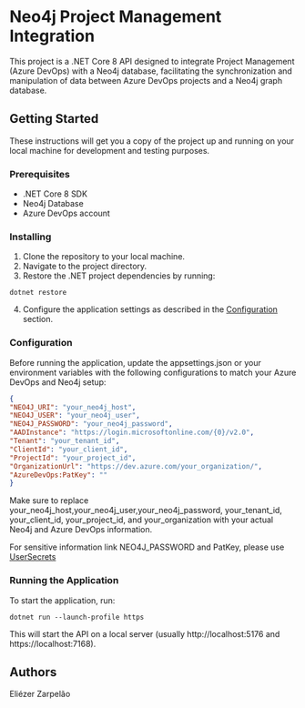 # Neo4j Project Management Integration

This project is a .NET Core 8 API designed to integrate Project Management (Azure DevOps) with a Neo4j database, facilitating the synchronization and manipulation of data between Azure DevOps projects and a Neo4j graph database.

## Getting Started

These instructions will get you a copy of the project up and running on your local machine for development and testing purposes.

### Prerequisites

- .NET Core 8 SDK
- Neo4j Database
- Azure DevOps account

### Installing

1. Clone the repository to your local machine.
2. Navigate to the project directory.
3. Restore the .NET project dependencies by running:

```
dotnet restore
```

4. Configure the application settings as described in the [Configuration](#configuration) section.

### Configuration

Before running the application, update the appsettings.json or your environment variables with the following configurations to match your Azure DevOps and Neo4j setup:

```json
{
"NEO4J_URI": "your_neo4j_host",
"NEO4J_USER": "your_neo4j_user",
"NEO4J_PASSWORD": "your_neo4j_password",
"AADInstance": "https://login.microsoftonline.com/{0}/v2.0",
"Tenant": "your_tenant_id",
"ClientId": "your_client_id",
"ProjectId": "your_project_id",
"OrganizationUrl": "https://dev.azure.com/your_organization/",
"AzureDevOps:PatKey": ""
}
```

Make sure to replace your_neo4j_host,your_neo4j_user,your_neo4j_password, your_tenant_id, your_client_id, your_project_id, and your_organization with your actual Neo4j and Azure DevOps information.

For sensitive information link NEO4J_PASSWORD and PatKey, please use [UserSecrets](https://learn.microsoft.com/en-us/aspnet/core/security/app-secrets?view=aspnetcore-8.0&tabs=windows)

### Running the Application
To start the application, run:
```
dotnet run --launch-profile https
```

This will start the API on a local server (usually http://localhost:5176 and https://localhost:7168). 

## Authors
Eliézer Zarpelão


